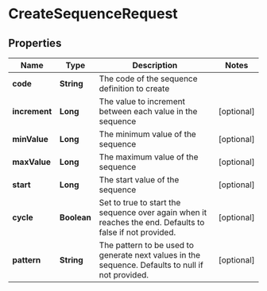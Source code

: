 

# CreateSequenceRequest


## Properties

| Name | Type | Description | Notes |
|------------ | ------------- | ------------- | -------------|
|**code** | **String** | The code of the sequence definition to create |  |
|**increment** | **Long** | The value to increment between each value in the sequence |  [optional] |
|**minValue** | **Long** | The minimum value of the sequence |  [optional] |
|**maxValue** | **Long** | The maximum value of the sequence |  [optional] |
|**start** | **Long** | The start value of the sequence |  [optional] |
|**cycle** | **Boolean** | Set to true to start the sequence over again when it reaches the end. Defaults to false if not provided. |  [optional] |
|**pattern** | **String** | The pattern to be used to generate next values in the sequence. Defaults to null if not provided. |  [optional] |



